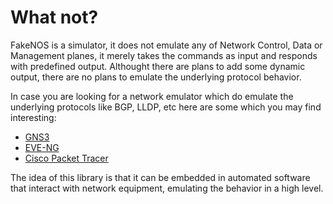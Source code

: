 # What not?

FakeNOS is a simulator, it does not emulate any of Network Control, Data or Management planes, it merely takes the commands as input and responds with predefined output. Althought there are plans to add some dynamic output, there are no plans to emulate the underlying protocol behavior.

In case you are looking for a network emulator which do emulate the underlying protocols like BGP, LLDP, etc here are some which you may find interesting:

-  [GNS3](https://www.gns3.com/)
-  [EVE-NG](https://www.eve-ng.net/)
-  [Cisco Packet Tracer](https://www.netacad.com/es/courses/packet-tracer)

The idea of this library is that it can be embedded in automated software that interact with network equipment, emulating the behavior in a high level.